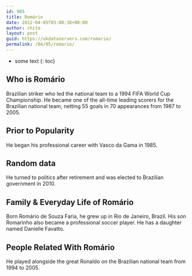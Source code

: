 ```yaml
---
id: 985
title: Romário
date: 2012-04-05T03:00:38+00:00
author: chito
layout: post
guid: https://ukdataservers.com/romario/
permalink: /04/05/romario/
---
```


* some text
{: toc}
          
          
## Who is  Romário
                  
                  
                  
Brazilian striker who led the national team to a 1994 FIFA World Cup Championship. He became one of the all-time leading scorers for the Brazilian national team, netting 55 goals in 70 appearances from 1987 to 2005. 
                  
                
                
                
## Prior to Popularity 
                  
                  
                  
He began his professional career with Vasco da Gama in 1985. 
                  
                
                
                
## Random data 
                  
                  
                  
He turned to politics after retirement and was elected to Brazilian government in 2010. 
                  
                
                
                
## Family & Everyday Life of Romário
                  
                  
                  
Born Romário de Souza Faria, he grew up in Rio de Janeiro, Brazil. His son Romarinho also became a professional soccer player. He has a daughter named Danielle Favatto.
                  
                
                
                
## People Related With  Romário
                  
                  
                  
He played alongside the great Ronaldo on the Brazilian national team from 1994 to 2005. 
                  
                
              
            
          
          
          
    
    
  
